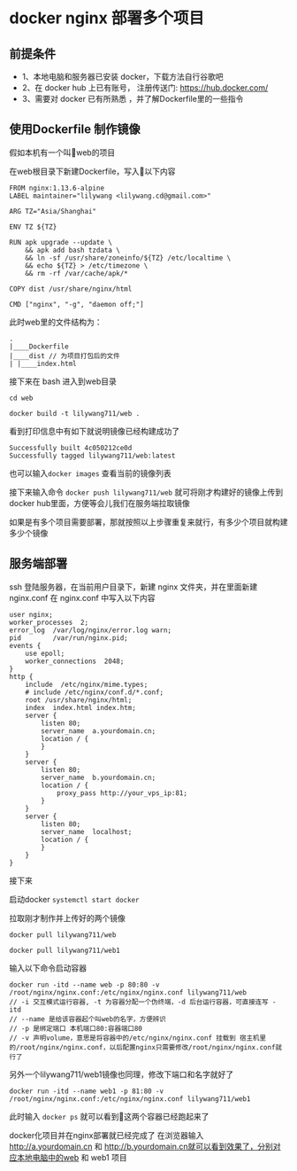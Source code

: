 # docker nginx 部署多个项目

## 前提条件
- 1、本地电脑和服务器已安装 docker，下载方法自行谷歌吧
- 2、在 docker hub 上已有账号， 注册传送门: https://hub.docker.com/
- 3、需要对 docker 已有所熟悉 ，并了解Dockerfile里的一些指令
## 使用Dockerfile 制作镜像

假如本机有一个叫web的项目


在web根目录下新建Dockerfile，写入以下内容

```
FROM nginx:1.13.6-alpine
LABEL maintainer="lilywang <lilywang.cd@gmail.com>"

ARG TZ="Asia/Shanghai"

ENV TZ ${TZ}

RUN apk upgrade --update \
    && apk add bash tzdata \
    && ln -sf /usr/share/zoneinfo/${TZ} /etc/localtime \
    && echo ${TZ} > /etc/timezone \
    && rm -rf /var/cache/apk/*

COPY dist /usr/share/nginx/html 

CMD ["nginx", "-g", "daemon off;"]

```




此时web里的文件结构为：
```
.
|____Dockerfile
|____dist // 为项目打包后的文件
| |____index.html
```
接下来在 bash 进入到web目录

`cd web`

`docker build -t lilywang711/web .`

看到打印信息中有如下就说明镜像已经构建成功了
```
Successfully built 4c050212ce0d
Successfully tagged lilywang711/web:latest
```
也可以输入`docker images` 查看当前的镜像列表

接下来输入命令 `docker push lilywang711/web` 就可将刚才构建好的镜像上传到docker hub里面，方便等会儿我们在服务端拉取镜像

如果是有多个项目需要部署，那就按照以上步骤重复来就行，有多少个项目就构建多少个镜像

## 服务端部署

ssh 登陆服务器，在当前用户目录下，新建 nginx 文件夹，并在里面新建nginx.conf
在 nginx.conf 中写入以下内容

```
user nginx;
worker_processes  2;
error_log  /var/log/nginx/error.log warn;
pid        /var/run/nginx.pid;
events {
    use epoll;
    worker_connections  2048;
}
http {
    include  /etc/nginx/mime.types;
    # include /etc/nginx/conf.d/*.conf;
    root /usr/share/nginx/html;
    index  index.html index.htm;
    server {
        listen 80;
        server_name  a.yourdomain.cn;
        location / {
        }
    }
    server {
        listen 80;
        server_name  b.yourdomain.cn;
        location / {
            proxy_pass http://your_vps_ip:81;
        }
    }
    server {
        listen 80;
        server_name  localhost;
        location / {
        }
    }
}
```
接下来

启动docker `systemctl start docker`

拉取刚才制作并上传好的两个镜像 

`docker pull lilywang711/web` 

`docker pull lilywang711/web1`

输入以下命令启动容器

```
docker run -itd --name web -p 80:80 -v /root/nginx/nginx.conf:/etc/nginx/nginx.conf lilywang711/web
// -i 交互模式运行容器, -t 为容器分配一个伪终端，-d 后台运行容器，可直接连写 -itd
// --name 是给该容器起个叫web的名字，方便辨识
// -p 是绑定端口 本机端口80:容器端口80
// -v 声明volume，意思是将容器中的/etc/nginx/nginx.conf 挂载到 宿主机里的/root/nginx/nginx.conf，以后配置nginx只需要修改/root/nginx/nginx.conf就行了
```
另外一个lilywang711/web1镜像也同理，修改下端口和名字就好了

`docker run -itd --name web1 -p 81:80 -v /root/nginx/nginx.conf:/etc/nginx/nginx.conf lilywang711/web1`

此时输入 `docker ps` 就可以看到这两个容器已经跑起来了

docker化项目并在nginx部署就已经完成了
在浏览器输入 http://a.yourdomain.cn 和 http://b.yourdomain.cn就可以看到效果了，分别对应本地电脑中的web 和 web1 项目


